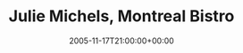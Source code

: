 ---
templateKey: event
guid: 0892d46b-6eab-11ea-99c5-002590d1d1b0
date: 2005-11-17T21:00:00+00:00
eventTime: '9pm'
title: Julie Michels, Montreal Bistro
artist: Julie Michels
city: Toronto
venue: Montreal Bistro
group: Tim Shia
guests: Kevin Barrett, Brandi Disterheft
---